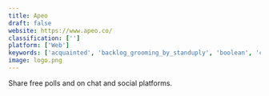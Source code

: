 ```yaml
---
title: Apeo
draft: false 
website: https://www.apeo.co/
classification: ['']
platform: ['Web']
keywords: ['acquainted', 'backlog_grooming_by_standuply', 'boolean', 'curious_polls', 'decidr', 'decision_jam', 'fast_poll', 'github_polls', 'hitpay', 'monetizejs', 'polltime', 'polls_for_google_slides', 'pollster', 'slack_surveys_by_standuply', 'swelly', 'twitter_polls', 'unlock', 'wyzerr', 'dialog', 'tbh', 'uherrd']
image: logo.png
---
```

Share free polls and on chat and social platforms.